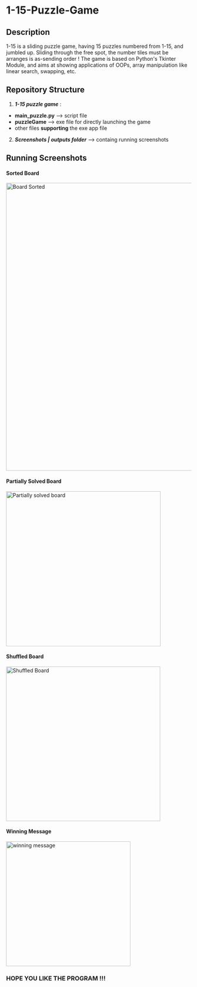 # 1-15-Puzzle-Game

## Description
1-15 is a sliding puzzle game, having 15 puzzles numbered from 1-15, and jumbled up. Sliding through the free spot, the number tiles must be arranges is as-sending order ! The game is based on Python's Tkinter Module, and aims at showing applications of OOPs, array manipulation like linear search, swapping, etc.

## Repository Structure
 
1. _**1-15 puzzle game**_ :  
  + **main_puzzle.py** --> script file 
  + **puzzleGame** --> exe file for directly launching the game
  + other files **supporting** the exe app file  

2. _**Screenshots | outputs folder**_ --> containg running screenshots

## Running Screenshots

#### Sorted Board
<img width="780" alt="Board Sorted" src="https://github.com/shreyansh-2003/1-15-Puzzle-Game/assets/105413094/987ce745-785d-4ea1-8236-bef1e60db129">

#### Partially Solved Board
<img width="420" alt="Partially solved board" src="https://github.com/shreyansh-2003/1-15-Puzzle-Game/assets/105413094/63a0e4fd-90e1-445f-bf83-10668b6c1328">

#### Shuffled Board
<img width="419" alt="Shuffled Board" src="https://github.com/shreyansh-2003/1-15-Puzzle-Game/assets/105413094/02baabe9-97f4-4e08-b1a2-e4536f32c52c">

#### Winning Message
<img width="338" alt="winning message" src="https://github.com/shreyansh-2003/1-15-Puzzle-Game/assets/105413094/fba90bf3-7921-4311-8aa5-bb2b72715e39">


### HOPE YOU LIKE THE PROGRAM !!! 
